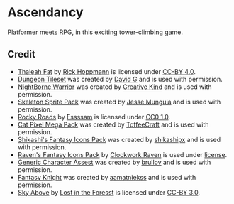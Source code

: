 # Ascendancy
Platformer meets RPG, in this exciting tower-climbing game.

## Credit
- [Thaleah Fat](https://tinyworlds.itch.io/free-pixel-font-thaleah) by [Rick Hoppmann](https://tinyworlds.itch.io/) is licensed under [CC-BY 4.0](https://creativecommons.org/licenses/by/4.0/).
- [Dungeon Tileset](https://incolgames.itch.io/dungeon-platformer-tile-set-pixel-art) was created by [David G](https://incolgames.itch.io/) and is used with permission.
- [NightBorne Warrior](https://creativekind.itch.io/nightborne-warrior) was created by [Creative Kind](https://creativekind.itch.io/nightborne-warrior) and is used with permission.
- [Skeleton Sprite Pack](https://jesse-m.itch.io/skeleton-pack) was created by [Jesse Munguia](https://www.jessemunguia.com/) and is used with permission.
- [Rocky Roads](https://essssam.itch.io/rocky-roads) by [Essssam](https://itch.io/profile/essssam) is licensed under [CC0 1.0](https://creativecommons.org/publicdomain/zero/1.0/).
- [Cat Pixel Mega Pack](https://toffeecraft.itch.io/cat-pixel-mega-pack) was created by [ToffeeCraft](https://toffeecraft.itch.io/) and is used with permission.
- [Shikashi's Fantasy Icons Pack](https://shikashipx.itch.io/shikashis-fantasy-icons-pack) was created by [shikashipx](https://shikashipx.itch.io/) and is used with permission.
- [Raven's Fantasy Icons Pack](https://clockworkraven.itch.io/raven-fantasy-icons) by [Clockwork Raven](https://clockworkraven.itch.io/) is used under [license](https://drive.google.com/drive/folders/121s8vaEk2h2Y-3cHDlfkKcwojsySYh3q).
- [Generic Character Assest](https://brullov.itch.io/generic-char-asset) was created by [brullov](https://brullov.itch.io/generic-char-asset) and is used with permission.
- [Fantasy Knight](https://aamatniekss.itch.io/fantasy-knight-free-pixelart-animated-character) was created by [aamatniekss](https://aamatniekss.itch.io/) and is used with permission.
- [Sky Above](https://lostintheforest.bandcamp.com/track/sky-above) by [Lost in the Foresst](https://lostintheforest.bandcamp.com/) is licensed under [CC-BY 3.0](https://creativecommons.org/licenses/by/3.0/).

